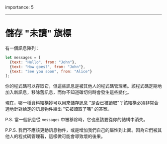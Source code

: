 importance: 5

---

# 儲存 "未讀" 旗標

有一個訊息陣列：

```js
let messages = [
  {text: "Hello", from: "John"},
  {text: "How goes?", from: "John"},
  {text: "See you soon", from: "Alice"}
];
```

你的程式碼可以存取它，但這些訊息是被其他人的程式碼管理著。該程式碼定期地加入新訊息，移除舊訊息，而你不知道確切何時會發生這些變化。

現在，哪一種資料結構妳可以用來儲存訊息 "是否已被讀取"？該結構必須非常合適地針對給定的訊息物件給出 "它被讀取了嗎" 的答案。

P.S. 當一個訊息從 `messages` 中被移除時，它也應該要從你的結構中消失。

P.P.S. 我們不應該更動訊息物件，或是增加我們自己的屬性到上面。因為它們被其他人的程式碼管理著，這樣做可能會導致壞的後果。
